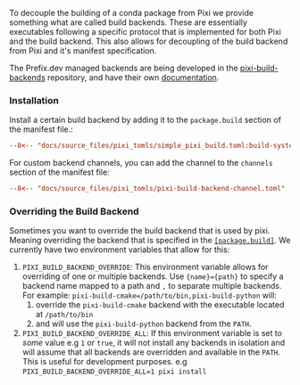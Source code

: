 To decouple the building of a conda package from Pixi we provide something what are called build backends.
These are essentially executables following a specific protocol that is implemented for both Pixi and the build backend.
This also allows for decoupling of the build backend from Pixi and it's manifest specification.

The Prefix.dev managed backends are being developed in the [pixi-build-backends](https://github.com/prefix-dev/pixi-build-backends) repository, and have their own
[documentation](https://prefix-dev.github.io/pixi-build-backends/).

### Installation

Install a certain build backend by adding it to the `package.build` section of the manifest file.:

```toml
--8<-- "docs/source_files/pixi_tomls/simple_pixi_build.toml:build-system"
```

For custom backend channels, you can add the channel to the `channels` section of the manifest file:
```toml
--8<-- "docs/source_files/pixi_tomls/pixi-build-backend-channel.toml"
```


### Overriding the Build Backend

Sometimes you want to override the build backend that is used by pixi. Meaning overriding the backend that is specified in the [`[package.build]`](../reference/pixi_manifest.md#build-table). We currently have two environment variables that allow for this:

1. `PIXI_BUILD_BACKEND_OVERRIDE`: This environment variable allows for overriding of one or multiple backends.  Use `{name}={path}` to specify a backend name mapped to a path and `,` to separate multiple backends.
For example: `pixi-build-cmake=/path/to/bin,pixi-build-python` will:
   1. override the `pixi-build-cmake` backend with the executable located at `/path/to/bin`
   2. and will use the `pixi-build-python` backend from the `PATH`.
2. `PIXI_BUILD_BACKEND_OVERRIDE_ALL`: If this environment variable is set to *some* value e.g `1` or `true`, it will not install any backends in isolation and will assume that all backends are overridden and available in the `PATH`. This is useful for development purposes. e.g `PIXI_BUILD_BACKEND_OVERRIDE_ALL=1 pixi install`
